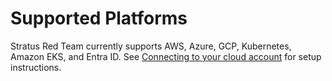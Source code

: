 # Supported Platforms

Stratus Red Team currently supports AWS, Azure, GCP,  Kubernetes, Amazon EKS, and Entra ID.
See [Connecting to your cloud account](https://stratus-red-team.cloud/user-guide/getting-started/#connecting-to-your-cloud-account) for setup instructions.